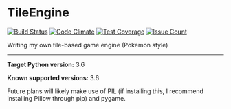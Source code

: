 # TileEngine #

[![Build Status](https://api.travis-ci.com/WORD559/TileEngine.svg?branch=master)](https://travis-ci.org/WORD559/TileEngine)
[![Code Climate](https://codeclimate.com/github/WORD559/TileEngine/badges/gpa.svg)](https://codeclimate.com/github/WORD559/TileEngine)
[![Test Coverage](https://codeclimate.com/github/WORD559/TileEngine/badges/coverage.svg)](https://codeclimate.com/github/WORD559/TileEngine/coverage)
[![Issue Count](https://codeclimate.com/github/WORD559/TileEngine/badges/issue_count.svg)](https://codeclimate.com/github/WORD559/TileEngine)

Writing my own tile-based game engine (Pokemon style)

-----------------------------------

**Target Python version:** 3.6

**Known supported versions:** 3.6

Future plans will likely make use of PIL (if installing this, I
recommend installing Pillow through pip) and pygame.
